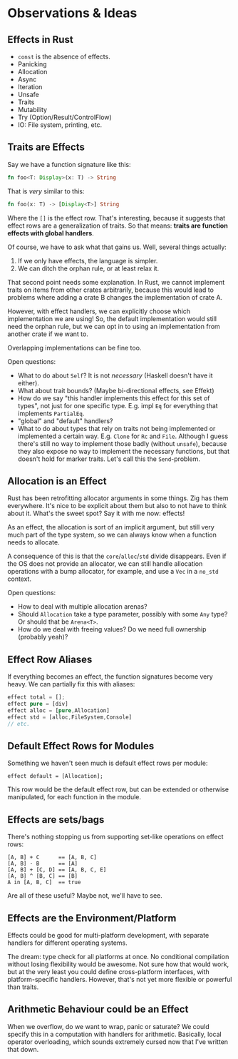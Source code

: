 # Observations & Ideas

## Effects in Rust

- `const` is the absence of effects.
- Panicking
- Allocation
- Async
- Iteration
- Unsafe
- Traits
- Mutability
- Try (Option/Result/ControlFlow)
- IO: File system, printing, etc.

## Traits are Effects

Say we have a function signature like this:

```rust
fn foo<T: Display>(x: T) -> String
```

That is _very_ similar to this:

```rust
fn foo(x: T) -> [Display<T>] String
```

Where the `[]` is the effect row. That's interesting, because it suggests that effect rows are a generalization of traits. So that means: **traits are function effects with global handlers**.

Of course, we have to ask what that gains us. Well, several things actually:

1. If we only have effects, the language is simpler.
2. We can ditch the orphan rule, or at least relax it.

That second point needs some explanation. In Rust, we cannot implement traits on items from other crates arbitrarily, because this would lead to problems where adding a crate B changes the implementation of crate A.

However, with effect handlers, we can explicitly choose which implementation we are using! So, the default implementation would still need the orphan rule, but we can opt in to using an implementation from another crate if we want to.

Overlapping implementations can be fine too.

Open questions:

- What to do about `Self`? It is not _necessary_ (Haskell doesn't have it either).
- What about trait bounds? (Maybe bi-directional effects, see Effekt)
- How do we say "this handler implements this effect for this set of types", not just for one specific type. E.g. impl `Eq` for everything that implements `PartialEq`.
- "global" and "default" handlers?
- What to do about types that rely on traits not being implemented or implemented a certain way. E.g. `Clone` for `Rc` and `File`. Although I guess there's still no way to implement those badly (without `unsafe`), because they also expose no way to implement the necessary functions, but that doesn't hold for marker traits. Let's call this the `Send`-problem.

## Allocation is an Effect

Rust has been retrofitting allocator arguments in some things. Zig has them everywhere. It's nice to be explicit about them but also to not have to think about it. What's the sweet spot? Say it with me now: effects!

As an effect, the allocation is sort of an implicit argument, but still very much part of the type system, so we can always know when a function needs to allocate.

A consequence of this is that the `core`/`alloc`/`std` divide disappears. Even if the OS does not provide an allocator, we can still handle allocation operations with a bump allocator, for example, and use a `Vec` in a `no_std` context.

Open questions:

- How to deal with multiple allocation arenas?
- Should `Allocation` take a type parameter, possibly with some `Any` type? Or should that be `Arena<T>`.
- How do we deal with freeing values? Do we need full ownership (probably yeah)?

## Effect Row Aliases

If everything becomes an effect, the function signatures become very heavy. We can partially fix this with aliases:

```rust
effect total = [];
effect pure = [div]
effect alloc = [pure,Allocation]
effect std = [alloc,FileSystem,Console]
// etc.
```

## Default Effect Rows for Modules

Something we haven't seen much is default effect rows per module:

```
effect default = [Allocation];
```

This row would be the default effect row, but can be extended or otherwise manipulated, for each function in the module.

## Effects are sets/bags

There's nothing stopping us from supporting set-like operations on effect rows:

```
[A, B] + C      == [A, B, C]
[A, B] - B      == [A]
[A, B] + [C, D] == [A, B, C, E]
[A, B] ^ [B, C] == [B]
A in [A, B, C]  == true
```

Are all of these useful? Maybe not, we'll have to see.

## Effects are the Environment/Platform

Effects could be good for multi-platform development, with separate handlers for different operating systems.

The dream: type check for all platforms at once. No conditional compilation without losing flexibility would be awesome. Not sure how that would work, but at the very least you could define cross-platform interfaces, with platform-specific handlers. However, that's not yet more flexible or powerful than traits.

## Arithmetic Behaviour could be an Effect

When we overflow, do we want to wrap, panic or saturate? We could specify this in a computation with handlers for arithmetic. Basically, local operator overloading, which sounds extremely cursed now that I've written that down.